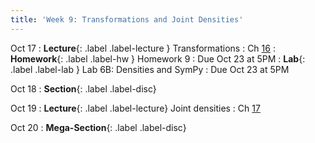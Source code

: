 ```yaml
---
title: 'Week 9: Transformations and Joint Densities'
---
```


Oct 17
: **Lecture**{: .label .label-lecture } Transformations
    : Ch [16](http://prob140.org/textbook/content/Chapter_16/00_Transformations.html)
: **Homework**{: .label .label-hw } Homework 9
    : Due Oct 23 at 5PM
: **Lab**{: .label .label-lab } Lab 6B: Densities and SymPy
    : Due Oct 23 at 5PM

Oct 18
: **Section**{: .label .label-disc}

Oct 19
: **Lecture**{: .label .label-lecture} Joint densities
    : Ch [17](http://prob140.org/textbook/content/Chapter_17/00_Joint_Densities.html)

Oct 20
: **Mega-Section**{: .label .label-disc}